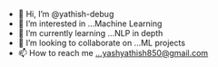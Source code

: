 - 👋 Hi, I’m @yathish-debug
- 👀 I’m interested in ...Machine Learning
- 🌱 I’m currently learning ...NLP in depth
- 💞️ I’m looking to collaborate on ...ML projects
- 📫 How to reach me ...yashyathish850@gmail.com

<!---
yathish-debug/yathish-debug is a ✨ special ✨ repository because its `README.md` (this file) appears on your GitHub profile.
You can click the Preview link to take a look at your changes.
--->
